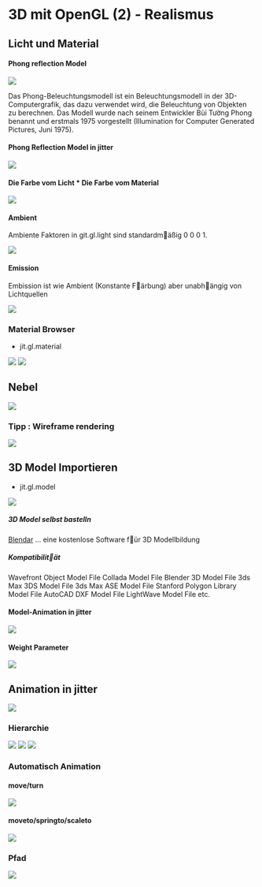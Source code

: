 # 3D mit OpenGL (2) - Realismus

## Licht und Material

#### Phong reflection Model


![](https://upload.wikimedia.org/wikipedia/commons/6/6b/Phong_components_version_4.png)

Das Phong-Beleuchtungsmodell ist ein Beleuchtungsmodell in der 3D-Computergrafik, das dazu verwendet wird, die Beleuchtung von Objekten zu berechnen. Das Modell wurde nach seinem Entwickler Bùi Tường Phong benannt und erstmals 1975 vorgestellt (Illumination for Computer Generated Pictures, Juni 1975).


#### Phong Reflection Model in jitter

![](K5/1.png)


#### Die Farbe vom Licht * Die Farbe vom Material

![](K5/2.png)

#### Ambient

Ambiente Faktoren in git.gl.light sind standardm￿äßig 0 0 0 1.

![](K5/3.png)

#### Emission

Embission ist wie Ambient (Konstante F￿ärbung) aber unabh￿ängig von Lichtquellen

![](K5/4.png)

### Material Browser

- jit.gl.material

![](K5/matbrowse.png)
![](K5/matbrowse_win.png)


## Nebel

![](K5/fog.png)

### Tipp : Wireframe rendering

![](K5/wireframe.png)

## 3D Model Importieren 
- jit.gl.model

![](K5/5.png)

##### 3D Model selbst bastelln

[Blendar](https://www.blender.org/) ... eine kostenlose Software f￿ür 3D Modellbildung

##### Kompatibilit￿ät
Wavefront Object Model File
Collada Model File
Blender 3D Model File
3ds Max 3DS Model File
3ds Max ASE Model File
Stanford Polygon Library Model File
AutoCAD DXF Model File
LightWave Model File etc.

#### Model-Animation in jitter

![](K5/6.png)

#### Weight Parameter

![](K5/6_extra.png)


## Animation in jitter

![](K5/7.png)

### Hierarchie

![](K5/8.1.png)
![](K5/8.2.png)
![](K5/8.3.png)

### Automatisch Animation

#### move/turn
![](K5/9.1.png)

#### moveto/springto/scaleto
![](K5/9.2.png)

### Pfad

![](K5/10.png)



